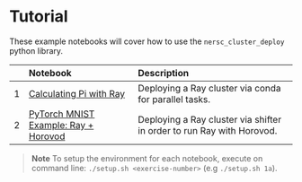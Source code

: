 # Tutorial

These example notebooks will cover how to use the `nersc_cluster_deploy` python library.

|     | Notebook | Description |
| :-- | :----- | :---------- |
| 1  | [Calculating Pi with Ray](ex_01_ray_cluster_pi.ipynb) | Deploying a Ray cluster via conda for parallel tasks. |
| 2  | [PyTorch MNIST Example: Ray + Horovod](ex_02_pytorch_ray_hvd.ipynb) | Deploying a Ray cluster via shifter in order to run Ray with Horovod. |

> **Note**
> To setup the environment for each notebook, execute on command line: `./setup.sh <exercise-number>` (e.g `./setup.sh 1a`).
